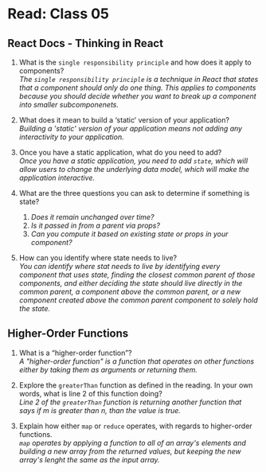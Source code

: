 # Read: Class 05

## React Docs - Thinking in React

1. What is the `single responsibility principle` and how does it apply to components?  
  *The `single responsibility principle` is a technique in React that states that a component should only do one thing. This applies to components because you should decide whether you want to break up a component into smaller subcomponenets.*  

2. What does it mean to build a ‘static’ version of your application?  
  *Building a 'static' version of your application means not adding any interactivity to your application.*  

3. Once you have a static application, what do you need to add?  
  *Once you have a static application, you need to add `state`, which will allow users to change the underlying data model, which will make the application interactive.*  

4. What are the three questions you can ask to determine if something is state?  
    1. *Does it remain unchanged over time?*  
    2. *Is it passed in from a parent via props?*  
    3. *Can you compute it based on existing state or props in your component?*  

5. How can you identify where state needs to live?  
  *You can identify where stat needs to live by identifying every component that uses state, finding the closest common parent of those components, and either deciding the state should live directly in the common parent, a component above the common parent, or a new component created above the common parent component to solely hold the state.*  

## Higher-Order Functions

1. What is a “higher-order function”?  
  *A "higher-order function" is a function that operates on other functions either by taking them as arguments or returning them.*  

2. Explore the `greaterThan` function as defined in the reading. In your own words, what is line 2 of this function doing?  
  *Line 2 of the `greaterThan` function is returning another function that says if m is greater than n, than the value is true.*  

3. Explain how either `map` or `reduce` operates, with regards to higher-order functions.  
  *`map` operates by applying a function to all of an array's elements and building a new array from the returned values, but keeping the new array's lenght the same as the input array.*  
